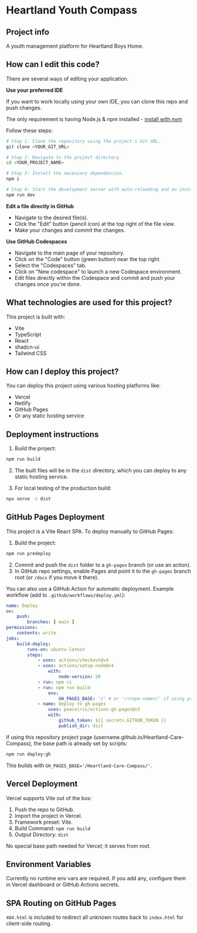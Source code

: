 # Heartland Youth Compass

## Project info

A youth management platform for Heartland Boys Home.

## How can I edit this code?

There are several ways of editing your application.

**Use your preferred IDE**

If you want to work locally using your own IDE, you can clone this repo and push changes.

The only requirement is having Node.js & npm installed - [install with nvm](https://github.com/nvm-sh/nvm#installing-and-updating)

Follow these steps:

```sh
# Step 1: Clone the repository using the project's Git URL.
git clone <YOUR_GIT_URL>

# Step 2: Navigate to the project directory.
cd <YOUR_PROJECT_NAME>

# Step 3: Install the necessary dependencies.
npm i

# Step 4: Start the development server with auto-reloading and an instant preview.
npm run dev
```

**Edit a file directly in GitHub**

- Navigate to the desired file(s).
- Click the "Edit" button (pencil icon) at the top right of the file view.
- Make your changes and commit the changes.

**Use GitHub Codespaces**

- Navigate to the main page of your repository.
- Click on the "Code" button (green button) near the top right.
- Select the "Codespaces" tab.
- Click on "New codespace" to launch a new Codespace environment.
- Edit files directly within the Codespace and commit and push your changes once you're done.

## What technologies are used for this project?

This project is built with:

- Vite
- TypeScript
- React
- shadcn-ui
- Tailwind CSS

## How can I deploy this project?

You can deploy this project using various hosting platforms like:

- Vercel
- Netlify
- GitHub Pages
- Or any static hosting service

## Deployment instructions

1. Build the project:
```sh
npm run build
```

2. The built files will be in the `dist` directory, which you can deploy to any static hosting service.

3. For local testing of the production build:
```sh
npx serve -s dist
```

## GitHub Pages Deployment

This project is a Vite React SPA. To deploy manually to GitHub Pages:

1. Build the project:
```sh
npm run predeploy
```
2. Commit and push the `dist` folder to a `gh-pages` branch (or use an action).
3. In GitHub repo settings, enable Pages and point it to the `gh-pages` branch root (or `/docs` if you move it there).

You can also use a GitHub Action for automatic deployment. Example workflow (add to `.github/workflows/deploy.yml`):
```yaml
name: Deploy
on:
	push:
		branches: [ main ]
permissions:
	contents: write
jobs:
	build-deploy:
		runs-on: ubuntu-latest
		steps:
			- uses: actions/checkout@v4
			- uses: actions/setup-node@v4
				with:
					node-version: 20
			- run: npm ci
			- run: npm run build
				env:
					GH_PAGES_BASE: '/' # or '/<repo-name>/' if using project pages
			- name: Deploy to gh-pages
				uses: peaceiris/actions-gh-pages@v3
				with:
					github_token: ${{ secrets.GITHUB_TOKEN }}
					publish_dir: dist
```

If using this repository project page (username.github.io/Heartland-Care-Compass), the base path is already set by scripts:
```sh
npm run deploy:gh
```
This builds with `GH_PAGES_BASE='/Heartland-Care-Compass/'`.

## Vercel Deployment

Vercel supports Vite out of the box:
1. Push the repo to GitHub.
2. Import the project in Vercel.
3. Framework preset: Vite.
4. Build Command: `npm run build`
5. Output Directory: `dist`

No special base path needed for Vercel; it serves from root.

## Environment Variables

Currently no runtime env vars are required. If you add any, configure them in Vercel dashboard or GitHub Actions secrets.

## SPA Routing on GitHub Pages

`404.html` is included to redirect all unknown routes back to `index.html` for client-side routing.
